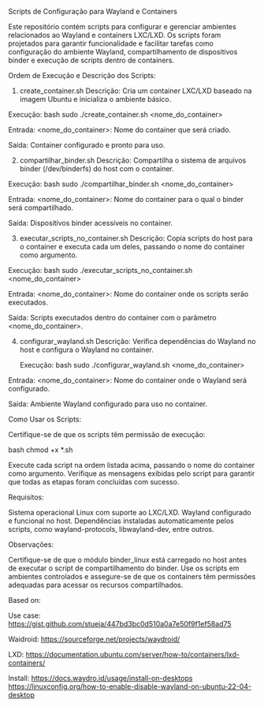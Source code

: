 Scripts de Configuração para Wayland e Containers

 Este repositório contém scripts para configurar e gerenciar ambientes relacionados ao Wayland e containers LXC/LXD. 
 Os scripts foram projetados para garantir funcionalidade e facilitar tarefas como configuração do ambiente Wayland, 
 compartilhamento de dispositivos binder e execução de scripts dentro de containers.

Ordem de Execução e Descrição dos Scripts:

1. create_container.sh
 Descrição: Cria um container LXC/LXD baseado na imagem Ubuntu e inicializa o ambiente básico.

 Execução:
  bash
  sudo ./create_container.sh <nome_do_container>

 Entrada: 
  <nome_do_container>: Nome do container que será criado.

 Saída:
  Container configurado e pronto para uso.

2. compartilhar_binder.sh
  Descrição: Compartilha o sistema de arquivos binder (/dev/binderfs) do host com o container.

  Execução:
    bash
    sudo ./compartilhar_binder.sh <nome_do_container>

 Entrada:
    <nome_do_container>: Nome do container para o qual o binder será compartilhado.

 Saída:
    Dispositivos binder acessíveis no container.

3. executar_scripts_no_container.sh
  Descrição: Copia scripts do host para o container e executa cada um deles, passando o nome do container como argumento.

  Execução:
   bash
   sudo ./executar_scripts_no_container.sh <nome_do_container>

  Entrada:
    <nome_do_container>: Nome do container onde os scripts serão executados.

  Saída:
    Scripts executados dentro do container com o parâmetro <nome_do_container>.

4. configurar_wayland.sh
   Descrição: Verifica dependências do Wayland no host e configura o Wayland no container.

   Execução:
     bash
     sudo ./configurar_wayland.sh <nome_do_container>

  Entrada:
     <nome_do_container>: Nome do container onde o Wayland será configurado.

 Saída:
    Ambiente Wayland configurado para uso no container.

Como Usar os Scripts:

  Certifique-se de que os scripts têm permissão de execução:

   bash
   chmod +x *.sh

 Execute cada script na ordem listada acima, passando o nome do container como argumento.
 Verifique as mensagens exibidas pelo script para garantir que todas as etapas foram concluídas com sucesso.

Requisitos:

 Sistema operacional Linux com suporte ao LXC/LXD.
 Wayland configurado e funcional no host.
 Dependências instaladas automaticamente pelos scripts, como wayland-protocols, libwayland-dev, entre outros.

Observações:

 Certifique-se de que o módulo binder_linux está carregado no host antes de executar o script de compartilhamento do binder.
 Use os scripts em ambientes controlados e assegure-se de que os containers têm permissões adequadas para acessar os recursos compartilhados.

Based on: 

 Use case:  https://gist.github.com/stueja/447bd3bc0d510a0a7e50f9f1ef58ad75
 
 Waidroid:  https://sourceforge.net/projects/waydroid/
 
 LXD:       https://documentation.ubuntu.com/server/how-to/containers/lxd-containers/
 
 Install:   https://docs.waydro.id/usage/install-on-desktops
            https://linuxconfig.org/how-to-enable-disable-wayland-on-ubuntu-22-04-desktop

  
